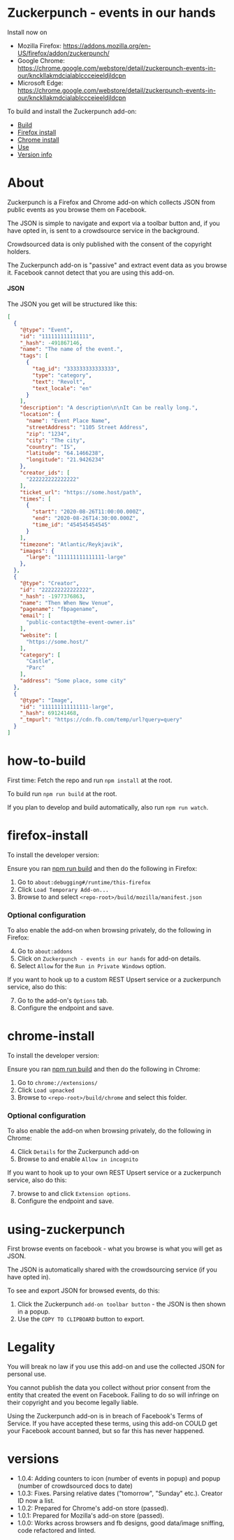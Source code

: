 # Zuckerpunch - events in our hands

Install now on 
- Mozilla Firefox: https://addons.mozilla.org/en-US/firefox/addon/zuckerpunch/
- Google Chrome: https://chrome.google.com/webstore/detail/zuckerpunch-events-in-our/knckllakmdcialablccceieeldjldcpn
- Microsoft Edge: https://chrome.google.com/webstore/detail/zuckerpunch-events-in-our/knckllakmdcialablccceieeldjldcpn 

To build and install the Zuckerpunch add-on: 
- [Build](#how-to-build) 
- [Firefox install](#firefox-install)
- [Chrome install](#chrome-install)
- [Use](#using-zuckerpunch)
- [Version info](#versions)

# About
Zuckerpunch is a Firefox and Chrome add-on which collects JSON from public events as you browse them on Facebook.

The JSON is simple to navigate and export via a toolbar button and, if you have opted in, is sent to a crowdsource service in the background. 

Crowdsourced data is only published with the consent of the copyright holders.

The Zuckerpunch add-on is "passive" and extract event data as you browse it. Facebook cannot detect that you are using this add-on.

#### JSON
The JSON you get will be structured like this:

```json
[
  {
    "@type": "Event",
    "id": "111111111111111",
    "_hash": -491867146,
    "name": "The name of the event.",
    "tags": [
      {
        "tag_id": "333333333333333",
        "type": "category",
        "text": "Revolt",
        "text_locale": "en"
      }
    ],
    "description": "A description\n\nIt Can be really long.",
    "location": {
      "name": "Event Place Name",
      "streetAddress": "1105 Street Address",
      "zip": "1234",
      "city": "The city",
      "country": "IS",
      "latitude": "64.1466238",
      "longitude": "21.9426234"
    },
    "creator_ids": [
      "222222222222222"
    ],
    "ticket_url": "https://some.host/path",
    "times": [
      {
        "start": "2020-08-26T11:00:00.000Z",
        "end": "2020-08-26T14:30:00.000Z",
        "time_id": "454545454545"
      }
    ],
    "timezone": "Atlantic/Reykjavik",
    "images": {
      "large": "111111111111111-large"
    },    
  },
  {
    "@type": "Creator",
    "id": "222222222222222",
    "_hash": -1977376863,
    "name": "Then When New Venue",
    "pagename": "fbpagename",
    "email": [
      "public-contact@the-event-owner.is"
    ],
    "website": [
      "https://some.host/"
    ],
    "category": [
      "Castle",
      "Parc"
    ],
    "address": "Some place, some city"
  },
  {
    "@type": "Image",
    "id": "111111111111111-large",
    "_hash": 691241468,
    "_tmpurl": "https://cdn.fb.com/temp/url?query=query"
  }  
]
```

# how-to-build
First time: Fetch the repo and run `npm install` at the root.

To build run `npm run build` at the root.

If you plan to develop and build automatically, also run `npm run watch`.

# firefox-install
To install the developer version:

Ensure you ran [npm run build](#how-to-build) and then do the following in Firefox:

1. Go to `about:debugging#/runtime/this-firefox`
2. Click `Load Temporary Add-on...`
3. Browse to and select `<repo-root>/build/mozilla/manifest.json`

### Optional configuration 
To also enable the add-on when browsing privately, do the following in Firefox:

4. Go to `about:addons`
5. Click on `Zuckerpunch - events in our hands` for add-on details.
6. Select `Allow` for the `Run in Private Windows` option.

If you want to hook up to a custom REST Upsert service or a zuckerpunch service, also do this:

7. Go to the add-on's `Options` tab.
8. Configure the endpoint and save.

# chrome-install
To install the developer version:

Ensure you ran [npm run build](#how-to-build) and then do the following in Chrome:

1. Go to `chrome://extensions/`
2. Click `Load upnacked`
3. Browse to `<repo-root>/build/chrome` and select this folder.

### Optional configuration 
To also enable the add-on when browsing privately, do the following in Chrome:

4. Click `Details` for the Zuckerpunch add-on
5. Browse to and enable `Allow in incognito`

If you want to hook up to your own REST Upsert service or a zuckerpunch service, also do this:

7. browse to and click `Extension options`.
8. Configure the endpoint and save.

# using-zuckerpunch

First browse events on facebook - what you browse is what you will get as JSON.

The JSON is automatically shared with the crowdsourcing service (if you have opted in).

To see and export JSON for browsed events, do this:

1. Click the Zuckerpunch `add-on toolbar button` - the JSON is then shown in a popup.
2. Use the `COPY TO CLIPBOARD` button to export.

# Legality
You will break no law if you use this add-on and use the collected JSON for personal use.

You cannot publish the data you collect without prior consent from the entity that created the event on Facebook. Failing to do so will infringe on their copyright and you become legally liable.

Using the Zuckerpunch add-on is in breach of Facebook's Terms of Service. If you have accepted these terms, using this add-on COULD get your Facebook account banned, but so far this has never happened.

# versions
- 1.0.4: Adding counters to icon (number of events in popup) and popup (number of crowdsourced docs to date)
- 1.0.3: Fixes. Parsing relative dates ("tomorrow", "Sunday" etc.). Creator ID now a list.
- 1.0.2: Prepared for Chrome's add-on store (passed).
- 1.0.1: Prepared for Mozilla's add-on store (passed).
- 1.0.0: Works across browsers and fb designs, good data/image sniffing, code refactored and linted.
